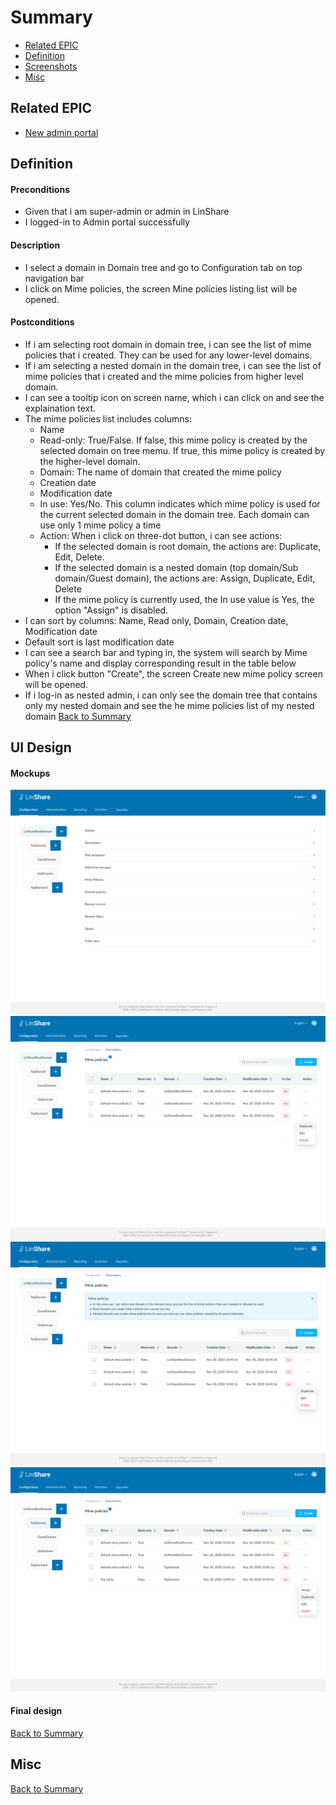 # Summary

* [Related EPIC](#related-epic)
* [Definition](#definition)
* [Screenshots](#screenshots)
* [Misc](#misc)

## Related EPIC

* [New admin portal](./README.md)

## Definition

#### Preconditions

* Given that i am super-admin or admin in LinShare 
* I logged-in to Admin portal successfully

#### Description

- I select a domain in Domain tree and go to Configuration tab on top navigation bar
- I click on Mime policies, the screen Mine policies listing list will be opened.

#### Postconditions

- If i am selecting root domain in domain tree, i can see the list of mime policies that i created. They can be used for any lower-level domains.
- If i am selecting a nested domain in the domain tree, i can see the list of mime policies that i created and the mime policies from higher level domain. 
- I can see a tooltip icon on screen name, which i can click on and see the explaination text. 
- The mime policies list includes columns:
   - Name
   - Read-only: True/False. If false, this mime policy is created by the selected domain on tree memu. If true, this mime policy is created by the higher-level domain. 
   - Domain: The name of domain that created the mime policy
   - Creation date
   - Modification date
   - In use: Yes/No. This column indicates which mime policy is used for the current selected domain in the domain tree. Each domain can use only 1 mime policy a time 
   - Action: When i click on three-dot button, i can see actions: 
      - If the selected domain is root domain, the actions are: Duplicate, Edit, Delete. 
      - If the selected domain is a nested domain (top domain/Sub domain/Guest domain), the actions are: Assign, Duplicate, Edit, Delete
      - If the mime policy is currently used, the In use value is Yes, the option "Assign" is disabled. 
- I can sort by columns: Name, Read only, Domain, Creation date, Modification date
- Default sort is last modification date
- I can see a search bar and typing in, the system will search by Mime policy's name and display corresponding result in the table below
- When i click button "Create", the screen Create new mime policy screen will be opened.
- If i log-in as nested admin, i can only see the domain tree that contains only my nested domain and see the he mime policies list of my nested domain
[Back to Summary](#summary)

## UI Design

#### Mockups

![story35](./mockups/35.1.png)
![story35](./mockups/35.2.png)
![story35](./mockups/35.3.png)
![story35](./mockups/35.4.png)

#### Final design

[Back to Summary](#summary)
## Misc

[Back to Summary](#summary)



